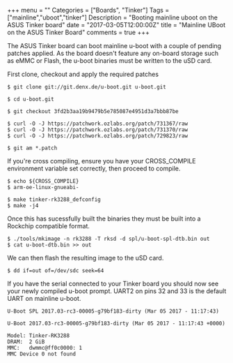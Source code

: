+++
menu = ""
Categories = ["Boards", "Tinker"]
Tags = ["mainline","uboot","tinker"]
Description = "Booting mainline uboot on the ASUS Tinker board"
date = "2017-03-05T12:00:00Z"
title = "Mainline UBoot on the ASUS Tinker Board"
comments = true
+++

The ASUS Tinker board can boot mainline u-boot with a couple of pending
patches applied. As the board doesn't feature any on-board storage such as
eMMC or Flash, the u-boot binaries must be written to the uSD card.

<!--more-->

First clone, checkout and apply the required patches

```text
$ git clone git://git.denx.de/u-boot.git u-boot.git

$ cd u-boot.git

$ git checkout 3fd2b3aa19b9479b5e785087e4951d3a7bbb87be

$ curl -O -J https://patchwork.ozlabs.org/patch/731367/raw
$ curl -O -J https://patchwork.ozlabs.org/patch/731370/raw
$ curl -O -J https://patchwork.ozlabs.org/patch/729823/raw

$ git am *.patch
```

If you're cross compiling, ensure you have your CROSS_COMPILE environment
variable set correctly, then proceed to compile.

```text
$ echo ${CROSS_COMPILE}
$ arm-oe-linux-gnueabi-

$ make tinker-rk3288_defconfig
$ make -j4
```

Once this has sucessfully built the binaries they must be built into a Rockchip
compatible format.

```text
$ ./tools/mkimage -n rk3288 -T rksd -d spl/u-boot-spl-dtb.bin out
$ cat u-boot-dtb.bin >> out
```

We can then flash the resulting image to the uSD card.

```text
$ dd if=out of=/dev/sdc seek=64
```

If you have the serial connected to your Tinker board you should now see your
newly compiled u-boot prompt. UART2 on pins 32 and 33 is the default UART on
mainline u-boot.

```text
U-Boot SPL 2017.03-rc3-00005-g79bf183-dirty (Mar 05 2017 - 11:17:43)

U-Boot 2017.03-rc3-00005-g79bf183-dirty (Mar 05 2017 - 11:17:43 +0000)

Model: Tinker-RK3288
DRAM:  2 GiB
MMC:   dwmmc@ff0c0000: 1
MMC Device 0 not found
```
